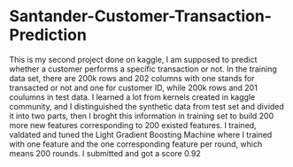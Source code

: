 # Santander-Customer-Transaction-Prediction

This is my second project done on kaggle, I am supposed to predict whether a customer performs a specific transaction or not. In the training data set, there are 200k rows and 202 columns with one stands for transacted or not and one for customer ID, while 200k rows and 201 coulumns in test data. 
I learned a lot from kernels created in kaggle community, and I distinguished the synthetic data from test set and divided it into two parts, then I broght this information in training set to build 200 more new features corresponding to 200 existed features. 
I trained, valdated and tuned the Light Gradient Boosting Machine where I trained with one feature and the one corresponding feature per round, which means 200 rounds.
I submitted and got a score 0.92
